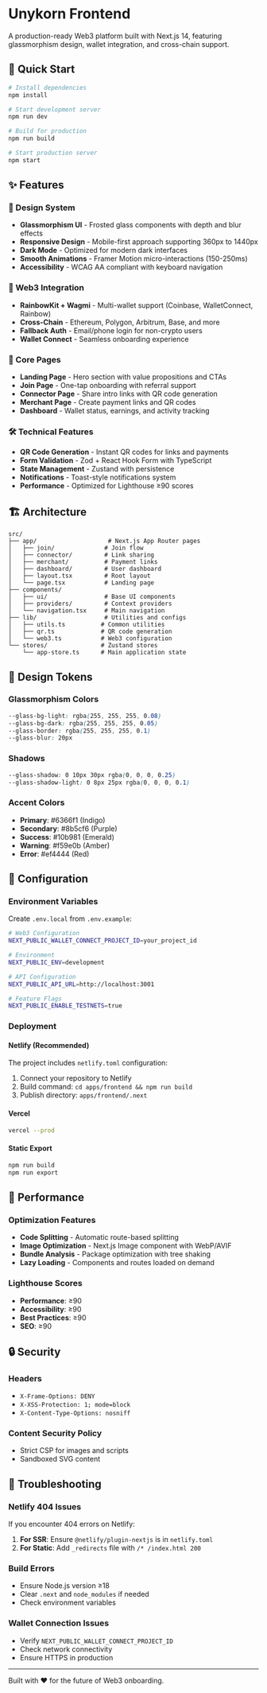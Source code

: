 # Unykorn Frontend

A production-ready Web3 platform built with Next.js 14, featuring glassmorphism design, wallet integration, and cross-chain support.

## 🚀 Quick Start

```bash
# Install dependencies
npm install

# Start development server
npm run dev

# Build for production
npm run build

# Start production server
npm start
```

## ✨ Features

### 🎨 Design System
- **Glassmorphism UI** - Frosted glass components with depth and blur effects
- **Responsive Design** - Mobile-first approach supporting 360px to 1440px
- **Dark Mode** - Optimized for modern dark interfaces
- **Smooth Animations** - Framer Motion micro-interactions (150-250ms)
- **Accessibility** - WCAG AA compliant with keyboard navigation

### 🔗 Web3 Integration
- **RainbowKit + Wagmi** - Multi-wallet support (Coinbase, WalletConnect, Rainbow)
- **Cross-Chain** - Ethereum, Polygon, Arbitrum, Base, and more
- **Fallback Auth** - Email/phone login for non-crypto users
- **Wallet Connect** - Seamless onboarding experience

### 📱 Core Pages
- **Landing Page** - Hero section with value propositions and CTAs
- **Join Page** - One-tap onboarding with referral support
- **Connector Page** - Share intro links with QR code generation
- **Merchant Page** - Create payment links and QR codes
- **Dashboard** - Wallet status, earnings, and activity tracking

### 🛠️ Technical Features
- **QR Code Generation** - Instant QR codes for links and payments
- **Form Validation** - Zod + React Hook Form with TypeScript
- **State Management** - Zustand with persistence
- **Notifications** - Toast-style notifications system
- **Performance** - Optimized for Lighthouse ≥90 scores

## 🏗️ Architecture

```
src/
├── app/                    # Next.js App Router pages
│   ├── join/              # Join flow
│   ├── connector/         # Link sharing
│   ├── merchant/          # Payment links  
│   ├── dashboard/         # User dashboard
│   ├── layout.tsx         # Root layout
│   └── page.tsx           # Landing page
├── components/
│   ├── ui/                # Base UI components
│   ├── providers/         # Context providers
│   └── navigation.tsx     # Main navigation
├── lib/                   # Utilities and configs
│   ├── utils.ts          # Common utilities
│   ├── qr.ts             # QR code generation
│   └── web3.ts           # Web3 configuration
└── stores/               # Zustand stores
    └── app-store.ts      # Main application state
```

## 🎨 Design Tokens

### Glassmorphism Colors
```css
--glass-bg-light: rgba(255, 255, 255, 0.08)
--glass-bg-dark: rgba(255, 255, 255, 0.05)
--glass-border: rgba(255, 255, 255, 0.1)
--glass-blur: 20px
```

### Shadows
```css
--glass-shadow: 0 10px 30px rgba(0, 0, 0, 0.25)
--glass-shadow-light: 0 8px 25px rgba(0, 0, 0, 0.1)
```

### Accent Colors
- **Primary**: #6366f1 (Indigo)
- **Secondary**: #8b5cf6 (Purple) 
- **Success**: #10b981 (Emerald)
- **Warning**: #f59e0b (Amber)
- **Error**: #ef4444 (Red)

## 🔧 Configuration

### Environment Variables

Create `.env.local` from `.env.example`:

```bash
# Web3 Configuration
NEXT_PUBLIC_WALLET_CONNECT_PROJECT_ID=your_project_id

# Environment
NEXT_PUBLIC_ENV=development

# API Configuration
NEXT_PUBLIC_API_URL=http://localhost:3001

# Feature Flags
NEXT_PUBLIC_ENABLE_TESTNETS=true
```

### Deployment

#### Netlify (Recommended)
The project includes `netlify.toml` configuration:

1. Connect your repository to Netlify
2. Build command: `cd apps/frontend && npm run build`
3. Publish directory: `apps/frontend/.next`

#### Vercel
```bash
vercel --prod
```

#### Static Export
```bash
npm run build
npm run export
```

## 🚀 Performance

### Optimization Features
- **Code Splitting** - Automatic route-based splitting
- **Image Optimization** - Next.js Image component with WebP/AVIF
- **Bundle Analysis** - Package optimization with tree shaking
- **Lazy Loading** - Components and routes loaded on demand

### Lighthouse Scores
- **Performance**: ≥90
- **Accessibility**: ≥90  
- **Best Practices**: ≥90
- **SEO**: ≥90

## 🔒 Security

### Headers
- `X-Frame-Options: DENY`
- `X-XSS-Protection: 1; mode=block`
- `X-Content-Type-Options: nosniff`

### Content Security Policy
- Strict CSP for images and scripts
- Sandboxed SVG content

## 🐛 Troubleshooting

### Netlify 404 Issues
If you encounter 404 errors on Netlify:

1. **For SSR**: Ensure `@netlify/plugin-nextjs` is in `netlify.toml`
2. **For Static**: Add `_redirects` file with `/* /index.html 200`

### Build Errors
- Ensure Node.js version ≥18
- Clear `.next` and `node_modules` if needed
- Check environment variables

### Wallet Connection Issues
- Verify `NEXT_PUBLIC_WALLET_CONNECT_PROJECT_ID`
- Check network connectivity
- Ensure HTTPS in production

---

Built with ❤️ for the future of Web3 onboarding.

